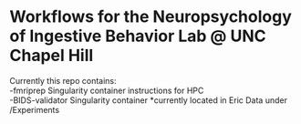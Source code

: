 # Workflows for the Neuropsychology of Ingestive Behavior Lab @  UNC Chapel Hill
Currently this repo contains: <br>
 -fmriprep Singularity container instructions for HPC <br>
  -BIDS-validator Singularity container 
  *currently located in Eric Data under /Experiments

 
   
